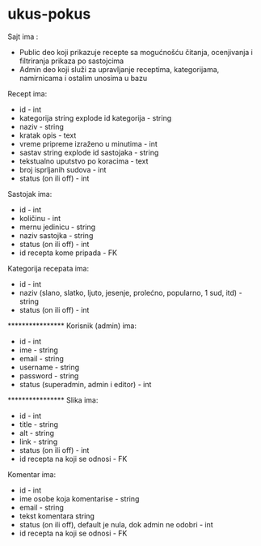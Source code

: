 # ukus-pokus 

Sajt ima :
  - Public deo koji prikazuje recepte sa mogućnošću čitanja, ocenjivanja i filtriranja prikaza po sastojcima
  - Admin deo koji služi za upravljanje receptima, kategorijama, namirnicama i ostalim unosima u bazu

Recept ima:
  - id - int
  - kategorija string explode id kategorija - string
  - naziv - string
  - kratak opis - text
  - vreme pripreme izraženo u minutima - int
  - sastav string explode id sastojaka - string
  - tekstualno uputstvo po koracima - text
  - broj isprljanih sudova - int
  - status (on ili off) - int
  
 Sastojak ima:
  - id - int
  - količinu - int
  - mernu jedinicu - string
  - naziv sastojka - string
  - status (on ili off) - int
  - id recepta kome pripada - FK
  
Kategorija recepata ima:
  - id - int
  - naziv  (slano, slatko, ljuto, jesenje, prolećno, popularno, 1 sud, itd) - string
  - status (on ili off) - int
  
**************** Korisnik (admin) ima:
  - id - int 
  - ime - string
  - email - string
  - username - string
  - password - string
  - status (superadmin, admin i editor) - int
  
**************** Slika ima:
  - id - int
  - title - string
  - alt - string
  - link - string
  - status (on ili off) - int
  - id recepta na koji se odnosi - FK
  
Komentar ima:
  - id - int
  - ime osobe koja komentarise - string
  - email - string
  - tekst komentara  string
  - status (on ili off), default je nula, dok admin ne odobri - int
  - id recepta na koji se odnosi - FK

